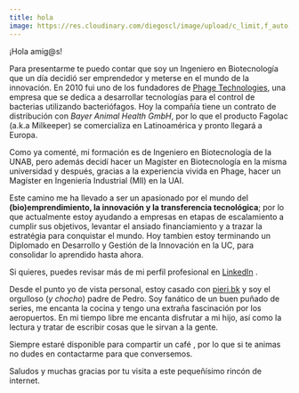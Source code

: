 ```yaml
---
title: hola
image: https://res.cloudinary.com/diegoscl/image/upload/c_limit,f_auto,q_auto/blog/diego.jpg
---
```

¡Hola amig@s! 

Para presentarme te puedo contar que soy un Ingeniero en Biotecnología que un día decidió ser emprendedor y meterse en el mundo de la innovación. En 2010 fui uno de los fundadores de [Phage Technologies](https://pht.cl), una empresa que se dedica a desarrollar tecnologías para el control de bacterias utilizando bacteriófagos. Hoy la compañía tiene un contrato de distribución con _Bayer Animal Health GmbH_, por lo que el producto Fagolac (a.k.a Milkeeper) se comercializa en Latinoamérica y pronto llegará a Europa.

Como ya comenté, mi formación es de Ingeniero en Biotecnología de la UNAB, pero además decidí hacer un Magíster en Biotecnología en la misma universidad y después, gracias a la experiencia vivida en Phage, hacer un Magíster en Ingeniería Industrial (MII) en la UAI. 

Este camino me ha llevado a ser un apasionado por el mundo del **(bio)emprendimiento, la innovación y la transferencia tecnológica**; por lo que actualmente estoy ayudando a empresas en etapas de escalamiento a cumplir sus objetivos, levantar el ansiado financiamiento y a trazar la estratégia para conquistar el mundo. Hoy tambien estoy terminando un Diplomado en Desarrollo y Gestión de la Innovación en la UC, para consolidar lo aprendido hasta ahora.

Si quieres, puedes revisar más de mi perfil profesional en <a href="https://www.linkedin.com/in/diegobelmar/" target="_blank">LinkedIn</a> <i class="fa fa-linkedin-square" aria-hidden="true"></i>.

Desde el punto yo de vista personal, estoy casado con [pieri.bk](https://www.facebook.com/pieri.bk) y soy el orgulloso (_y chocho_) padre de Pedro. Soy fanático de un buen puñado de series, me encanta la cocina y tengo una extraña fascinación por los aeropuertos. En mi tiempo libre me encanta disfrutar a mi hijo, así como la lectura y tratar de escribir cosas que le sirvan a la gente.

Siempre estaré disponible para compartir un café <i class="fa fa-coffee" aria-hidden="true"></i>
, por lo que si te animas no dudes en contactarme para que conversemos.

Saludos y muchas gracias por tu visita a este pequeñísimo rincón de internet.
